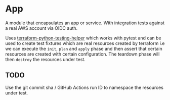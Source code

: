 # App

A module that encapsulates an app or service. With integration tests against a real AWS account via OIDC
auth.

Uses [terraform-python-testing-helper](https://github.com/GoogleCloudPlatform/terraform-python-testing-helper)
which works with pytest and can be used to create test fixtures which are real resources created by terraform
i.e we can execute the `init`, `plan` and `apply` phase and then assert that certain resources
are created with certain configuration. The teardown phase will then `destroy` the resources under test.

## TODO

Use the git commit sha / GitHub Actions run ID to namespace the resources under test.

